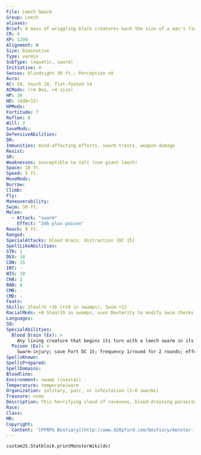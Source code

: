 ```yaml
---
File: Leech Swarm
Group: Leech
aliases: 
Brief: A mass of wriggling black creatures each the size of a man's finger stirs the stagnant water before enveloping its victim.
CR: 4
XP: 1200
Alignment: N
Size: Diminutive
Type: vermin
SubType: (aquatic, swarm)
Initiative: 4
Senses: blindsight 30 ft.; Perception +0
Aura: 
AC: 18, touch 18, flat-footed 14
ACMods: (+4 Dex, +4 size)
HP: 39
HD: (6d8+12)
HPMods: 
Fortitude: 7
Reflex: 6
Will: 2
SaveMods: 
DefensiveAbilities: 
DR: 
Immunities: mind-affecting effects, swarm traits, weapon damage
Resist: 
SR: 
Weaknesses: susceptible to salt (see giant leech)
Space: 10 ft.
Speed: 5 ft.
MoveMods: 
Burrow: 
Climb: 
Fly: 
Maneuverability: 
Swim: 30 ft.
Melee: 
  - Attack: "swarm"
    Effect: "2d6 plus poison"
Reach: 0 ft.
Ranged: 
SpecialAttacks: blood drain, distraction (DC 15)
SpellLikeAbilities: 
STR: 1
DEX: 18
CON: 15
INT: -
WIS: 10
CHA: 2
BAB: 4
CMB: -
CMD: -
Feats: 
Skills: Stealth +16 (+24 in swamps), Swim +12
RacialMods: +8 Stealth in swamps, uses Dexterity to modify Swim checks
Languages: 
SQ: 
SpecialAbilities:
  Blood Drain (Ex): >
    Any living creature that begins its turn with a leech swarm in its space is drained of its blood and takes 1d3 points of Str and Con damage.
  Poison (Ex): >
    Swarm-injury; save Fort DC 15; frequency 1/round for 2 rounds; effect 1d4 Dexterity drain; cure 1 save.
SpellsKnown: 
SpellsPrepared: 
SpellDomains: 
Bloodline: 
Environment: swamp (coastal)
Temperature: temperate/warm
Organization: solitary, pair, or infestation (3-6 swarms)
Treasure: none
Description: This horrifying cloud of ravenous, blood-draining parasites eschews the stealth of a lone leech's methods in favor of swift and merciless feeding.
Race: 
Class: 
MR: 
Copyright:
  Content: '[PFRPG Bestiary](http://www.d20pfsrd.com/bestiary/monster-listings/vermin/leech/leech-swarm)'
---
```

```dataviewjs
customJS.Statblock.printMonsterWiki(dv)
```
